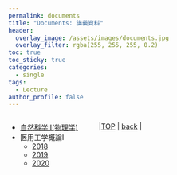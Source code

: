 ```yaml
---
permalink: documents
title: "Documents: 講義資料"
header:
  overlay_image: /assets/images/documents.jpg
  overlay_filter: rgba(255, 255, 255, 0.2)
toc: true
toc_sticky: true
categories:
  - single
tags:
  - Lecture
author_profile: false
---
```


<div class="row">

<div class="medium-12  columns" markdown="1">

* [自然科学Ⅱ(物理学)](/documents/physics)  
* 医用工学概論Ⅰ  
  * [2018](/documents/me2018)  
  * [2019](/documents/me2019)  
  * [2020](/documents/me2020)  
  
---
  
|[TOP](/) | <a href="javascript:history.back()">back</a> |
